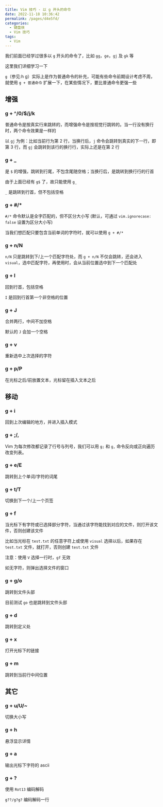 ```yaml
---
title: Vim 技巧 - 以 g 开头的命令
date: 2022-11-18 10:36:42
permalink: /pages/d4e5fd/
categories:
  - 键盘侠
  - Vim 技巧
tags:
  - Vim
---
```


我们前面已经学过很多以 `g` 开头的命令了，比如 `gg`，`ge`，`gj` 及 `gk` 等

这里我们详细学习一下

`g`（参见:h g）实际上是作为普通命令的补充，可能有些命令前期设计考虑不周，就使用 `g + 普通命令` 扩展一下，在某些情况下，要比普通命令更强一些

## 增强

### g + ^/0/$/j/k

普通命令是按真实行来跳转的，而增强命令是按视觉行跳转的。当一行没有换行时，两个命令效果是一样的

以 `gj` 为例：比如当前行为第 2 行，当换行后，`j` 命令会跳转到真实的下一行，即第 3 行，而 `gj` 会跳转到该行的换行行，实际上还是在第 2 行

### g + \_

是 `$` 的增强，跳转到行尾，不包含尾随空格；当换行后，是跳转到换行行的行首

由于上面已经有 `g$` 了，故只能使用 `g_`

`_` 是跳转到行首，但不包括空格

### g + #/\*

`#/*` 命令默认是全字匹配的，但不区分大小写 (默认，可通过 `vim.ignorecase: false` 设置为区分大小写)

当我们想匹配只要包含当前单词的字符时，就可以使用 `g + #/*`

### g + n/N

`n/N` 只是跳转到下/上一个匹配字符处，而 `g + n/N` 不仅会跳转，还会进入 `visual`，选中匹配字符，再使用时，会从当前位置选中到下一个匹配处

### g + I

回到行首，包括空格

`I` 是回到行首第一个非空格的位置

### g + J

合并两行，中间不加空格

默认的 `J` 会加一个空格

### g + v

重新选中上次选择的字符

### g + p/P

在光标之后/前放置文本，光标留在插入文本之后

## 移动

### g + i

回到上次编辑的地方，并进入插入模式

### g + ;/,

Vim 为每次修改都记录了行号与列号，我们可以用 `g;` 和 `g,` 命令反向或正向遍历改变列表。

### g + e/E

跳转到上个单词/字符的词尾

### g + t/T

切换到下一个/上一个页签

### g + f

当光标下有字符或已选择部分字符，当通过该字符能找到对应的文件，则打开该文件，否则创建该文件

比如当光标在 `test.txt` 的任意字符上或使用 `visual` 选择以后，如果存在 `test.txt` 文件，就打开，否则创建 `test.txt` 文件

注意：使用 `V` 选择一行时，`gf` 无效

如无字符，则弹出选择文件的窗口

### g + g/o

跳转到文件头部

目前测试 `go` 也是跳转到文件头部

### g + d

跳转到定义处

### g + x

打开光标下的链接

### g + m

跳转到当前行中间位置

## 其它

### g + u/U/~

切换大小写

### g + h

悬浮显示详情

### g + a

输出光标下字符的 ascii

### g + ?

使用 `Rot13` 编码解码

`g??/g?g?` 编码解码一行
